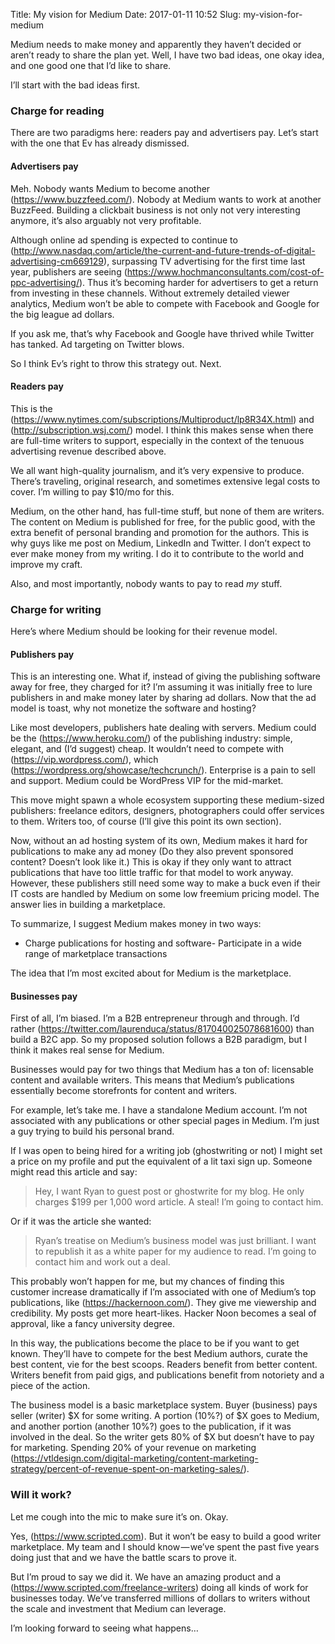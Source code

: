 Title: My vision for Medium
Date: 2017-01-11 10:52
Slug: my-vision-for-medium

Medium needs to make money and apparently they haven’t decided or aren’t ready to share the plan yet. Well, I have two bad ideas, one okay idea, and one good one that I’d like to share.

I’ll start with the bad ideas first.

### Charge for reading

There are two paradigms here: readers pay and advertisers pay. Let’s start with the one that Ev has already dismissed.

#### Advertisers pay

Meh. Nobody wants Medium to become another (https://www.buzzfeed.com/). Nobody at Medium wants to work at another BuzzFeed. Building a clickbait business is not only not very interesting anymore, it’s also arguably not very profitable.

Although online ad spending is expected to continue to (http://www.nasdaq.com/article/the-current-and-future-trends-of-digital-advertising-cm669129), surpassing TV advertising for the first time last year, publishers are seeing (https://www.hochmanconsultants.com/cost-of-ppc-advertising/). Thus it’s becoming harder for advertisers to get a return from investing in these channels. Without extremely detailed viewer analytics, Medium won’t be able to compete with Facebook and Google for the big league ad dollars.

If you ask me, that’s why Facebook and Google have thrived while Twitter has tanked. Ad targeting on Twitter blows.

So I think Ev’s right to throw this strategy out. Next.

#### **Readers pay**

This is the (https://www.nytimes.com/subscriptions/Multiproduct/lp8R34X.html) and (http://subscription.wsj.com/) model. I think this makes sense when there are full-time writers to support, especially in the context of the tenuous advertising revenue described above.

We all want high-quality journalism, and it’s very expensive to produce. There’s traveling, original research, and sometimes extensive legal costs to cover. I’m willing to pay $10/mo for this.

Medium, on the other hand, has full-time stuff, but none of them are writers. The content on Medium is published for free, for the public good, with the extra benefit of personal branding and promotion for the authors. This is why guys like me post on Medium, LinkedIn and Twitter. I don’t expect to ever make money from my writing. I do it to contribute to the world and improve my craft.

Also, and most importantly, nobody wants to pay to read *my* stuff.

### Charge for writing

Here’s where Medium should be looking for their revenue model.

#### Publishers pay

This is an interesting one. What if, instead of giving the publishing software away for free, they charged for it? I’m assuming it was initially free to lure publishers in and make money later by sharing ad dollars. Now that the ad model is toast, why not monetize the software and hosting?

Like most developers, publishers hate dealing with servers. Medium could be the (https://www.heroku.com/) of the publishing industry: simple, elegant, and (I’d suggest) cheap. It wouldn’t need to compete with (https://vip.wordpress.com/), which (https://wordpress.org/showcase/techcrunch/). Enterprise is a pain to sell and support. Medium could be WordPress VIP for the mid-market.

This move might spawn a whole ecosystem supporting these medium-sized publishers: freelance editors, designers, photographers could offer services to them. Writers too, of course (I’ll give this point its own section).

Now, without an ad hosting system of its own, Medium makes it hard for publications to make any ad money (Do they also prevent sponsored content? Doesn’t look like it.) This is okay if they only want to attract publications that have too little traffic for that model to work anyway. However, these publishers still need some way to make a buck even if their IT costs are handled by Medium on some low freemium pricing model. The answer lies in building a marketplace.

To summarize, I suggest Medium makes money in two ways:

- Charge publications for hosting and software- Participate in a wide range of marketplace transactions

The idea that I’m most excited about for Medium is the marketplace.

#### Businesses pay

First of all, I’m biased. I’m a B2B entrepreneur through and through. I’d rather (https://twitter.com/laurenduca/status/817040025078681600) than build a B2C app. So my proposed solution follows a B2B paradigm, but I think it makes real sense for Medium.

Businesses would pay for two things that Medium has a ton of: licensable content and available writers. This means that Medium’s publications essentially become storefronts for content and writers.

For example, let’s take me. I have a standalone Medium account. I’m not associated with any publications or other special pages in Medium. I’m just a guy trying to build his personal brand.

If I was open to being hired for a writing job (ghostwriting or not) I might set a price on my profile and put the equivalent of a lit taxi sign up. Someone might read this article and say:

> Hey, I want Ryan to guest post or ghostwrite for my blog. He only charges $199 per 1,000 word article. A steal! I’m going to contact him.

Or if it was the article she wanted:

> Ryan’s treatise on Medium’s business model was just brilliant. I want to republish it as a white paper for my audience to read. I’m going to contact him and work out a deal.

This probably won’t happen for me, but my chances of finding this customer increase dramatically if I’m associated with one of Medium’s top publications, like (https://hackernoon.com/). They give me viewership and credibility. My posts get more heart-likes. Hacker Noon becomes a seal of approval, like a fancy university degree.

In this way, the publications become the place to be if you want to get known. They’ll have to compete for the best Medium authors, curate the best content, vie for the best scoops. Readers benefit from better content. Writers benefit from paid gigs, and publications benefit from notoriety and a piece of the action.

The business model is a basic marketplace system. Buyer (business) pays seller (writer) $X for some writing. A portion (10%?) of $X goes to Medium, and another portion (another 10%?) goes to the publication, if it was involved in the deal. So the writer gets 80% of $X but doesn’t have to pay for marketing. Spending 20% of your revenue on marketing (https://vtldesign.com/digital-marketing/content-marketing-strategy/percent-of-revenue-spent-on-marketing-sales/).

### Will it work?

Let me cough into the mic to make sure it’s on. Okay.

Yes, (https://www.scripted.com). But it won’t be easy to build a good writer marketplace. My team and I should know — we’ve spent the past five years doing just that and we have the battle scars to prove it.

But I’m proud to say we did it. We have an amazing product and a (https://www.scripted.com/freelance-writers) doing all kinds of work for businesses today. We’ve transferred millions of dollars to writers without the scale and investment that Medium can leverage.

I’m looking forward to seeing what happens…